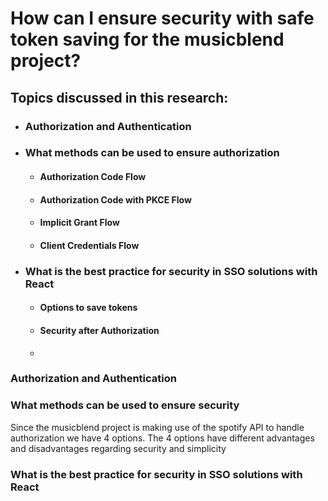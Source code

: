 # How can I ensure security with safe token saving for the musicblend project?
## Topics discussed in this research:
* ### Authorization and Authentication
* ### What methods can be used to ensure authorization
  * #### Authorization Code Flow
  * #### Authorization Code with PKCE Flow
  * #### Implicit Grant Flow
  * #### Client Credentials Flow
* ###	What is the best practice for security in SSO solutions with React
  * #### Options to save tokens
  * #### Security after Authorization
  * 
### Authorization and Authentication


### What methods can be used to ensure security
Since the musicblend project is making use of the spotify API to handle authorization we have 4 options. The 4 options have different advantages and disadvantages regarding security and simplicity


###	What is the best practice for security in SSO solutions with React


